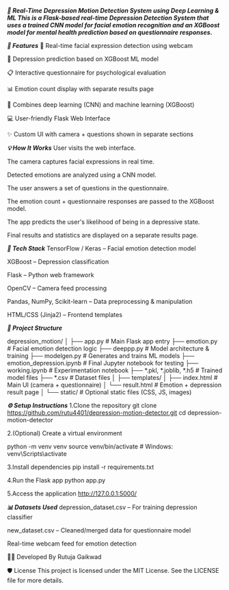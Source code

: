 ***🧠 Real-Time Depression Motion Detection System using Deep Learning & ML
This is a Flask-based real-time Depression Detection System that uses a trained CNN model for facial emotion recognition and an XGBoost model for mental health prediction based on questionnaire responses.***

***🚨 Features***
🎥 Real-time facial expression detection using webcam

🧠 Depression prediction based on XGBoost ML model

📋 Interactive questionnaire for psychological evaluation

📊 Emotion count display with separate results page

🎯 Combines deep learning (CNN) and machine learning (XGBoost)

💻 User-friendly Flask Web Interface

✨ Custom UI with camera + questions shown in separate sections

***💡 How It Works***
User visits the web interface.

The camera captures facial expressions in real time.

Detected emotions are analyzed using a CNN model.

The user answers a set of questions in the questionnaire.

The emotion count + questionnaire responses are passed to the XGBoost model.

The app predicts the user's likelihood of being in a depressive state.

Final results and statistics are displayed on a separate results page.

***🧠 Tech Stack***
TensorFlow / Keras – Facial emotion detection model

XGBoost – Depression classification

Flask – Python web framework

OpenCV – Camera feed processing

Pandas, NumPy, Scikit-learn – Data preprocessing & manipulation

HTML/CSS (Jinja2) – Frontend templates

***📁 Project Structure***

depression_motion/
│
├── app.py                     # Main Flask app entry
├── emotion.py                 # Facial emotion detection logic
├── deeppp.py                  # Model architecture & training
├── modelgen.py                # Generates and trains ML models
├── emotion_depression.ipynb  # Final Jupyter notebook for testing
├── working.ipynb             # Experimentation notebook
├── *.pkl, *.joblib, *.h5      # Trained model files
├── *.csv                      # Dataset files
│
├── templates/
│   ├── index.html             # Main UI (camera + questionnaire)
│   └── result.html            # Emotion + depression result page
│
└── static/                    # Optional static files (CSS, JS, images)

***⚙️ Setup Instructions***
1.Clone the repository
git clone https://github.com/rutu4401/depression-motion-detector.git
cd depression-motion-detector

2.(Optional) Create a virtual environment

python -m venv venv
source venv/bin/activate  # Windows: venv\Scripts\activate


3.Install dependencies
pip install -r requirements.txt

4.Run the Flask app
python app.py

5.Access the application
http://127.0.0.1:5000/


***📊 Datasets Used***
depression_dataset.csv – For training depression classifier

new_dataset.csv – Cleaned/merged data for questionnaire model

Real-time webcam feed for emotion detection

👩‍💻 Developed By
Rutuja Gaikwad

🛡️ License
This project is licensed under the MIT License. See the LICENSE file for more details.
